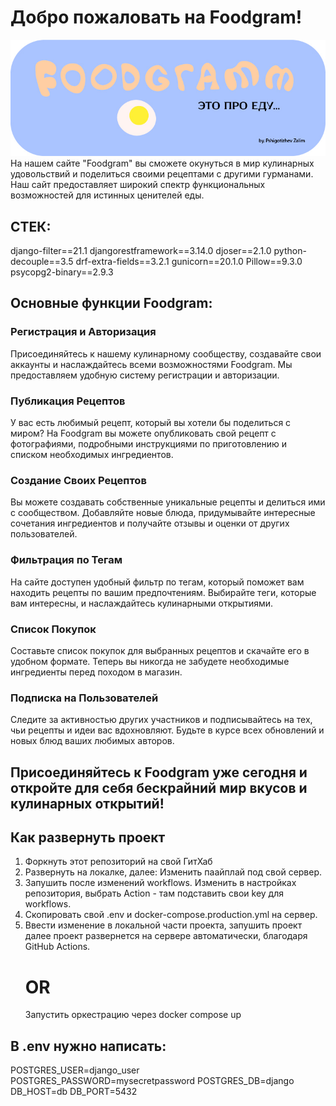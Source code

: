 # Добро пожаловать на Foodgram!
![](https://github.com/zalimpshigotizhev/foodgram-project-react/blob/master/pic/1-100.jpg)
На нашем сайте "Foodgram" вы сможете окунуться в мир кулинарных удовольствий и поделиться своими рецептами с другими гурманами. Наш сайт предоставляет широкий спектр функциональных возможностей для истинных ценителей еды.

## СТЕК:
django-filter==21.1
djangorestframework==3.14.0
djoser==2.1.0
python-decouple==3.5
drf-extra-fields==3.2.1
gunicorn==20.1.0
Pillow==9.3.0
psycopg2-binary==2.9.3

## Основные функции Foodgram:

### Регистрация и Авторизация

Присоединяйтесь к нашему кулинарному сообществу, создавайте свои аккаунты и наслаждайтесь всеми возможностями Foodgram. Мы предоставляем удобную систему регистрации и авторизации.

### Публикация Рецептов

У вас есть любимый рецепт, который вы хотели бы поделиться с миром? На Foodgram вы можете опубликовать свой рецепт с фотографиями, подробными инструкциями по приготовлению и списком необходимых ингредиентов.

### Создание Своих Рецептов

Вы можете создавать собственные уникальные рецепты и делиться ими с сообществом. Добавляйте новые блюда, придумывайте интересные сочетания ингредиентов и получайте отзывы и оценки от других пользователей.

### Фильтрация по Тегам

На сайте доступен удобный фильтр по тегам, который поможет вам находить рецепты по вашим предпочтениям. Выбирайте теги, которые вам интересны, и наслаждайтесь кулинарными открытиями.

### Список Покупок

Составьте список покупок для выбранных рецептов и скачайте его в удобном формате. Теперь вы никогда не забудете необходимые ингредиенты перед походом в магазин.

### Подписка на Пользователей

Следите за активностью других участников и подписывайтесь на тех, чьи рецепты и идеи вас вдохновляют. Будьте в курсе всех обновлений и новых блюд ваших любимых авторов.

## Присоединяйтесь к Foodgram уже сегодня и откройте для себя бескрайний мир вкусов и кулинарных открытий!


## Как развернуть проект
1) Форкнуть этот репозиторий на свой ГитХаб
2) Развернуть на локалке, далее:
  Изменить паайплай под свой сервер.
3) Запушить после изменений workflows. Изменить в настройках репозитория, выбрать Action - там подставить свои key для workflows.
4) Скопировать свой .env и docker-compose.production.yml на сервер.
5) Ввести изменение в локальной части проекта, запушить проект далее проект развернется на сервере автоматически, благодаря GitHub Actions.
   # OR
   Запустить оркестрацию через docker compose up

## В .env нужно написать:
POSTGRES_USER=django_user
POSTGRES_PASSWORD=mysecretpassword
POSTGRES_DB=django
DB_HOST=db
DB_PORT=5432


